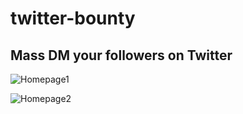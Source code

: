 # twitter-bounty
## Mass DM your followers on Twitter

![Homepage1](https://github.com/npgeorge/twitter-bounty/blob/master/homepage1.png)

![Homepage2](https://github.com/npgeorge/twitter-bounty/blob/master/homepage2.png)

